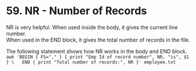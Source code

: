 # 59. NR - Number of Records

NR is very helpful. When used inside the body, it gives the current line number.  
When used in the END block, it gives the total number of records in the file.

The following statement shows how NR works in the body and END block.  
`awk 'BEGIN { FS="," } { print "Emp Id of record number", NR, "is", $1 } \  
END { print "Total number of records:", NR }' employee.txt`
